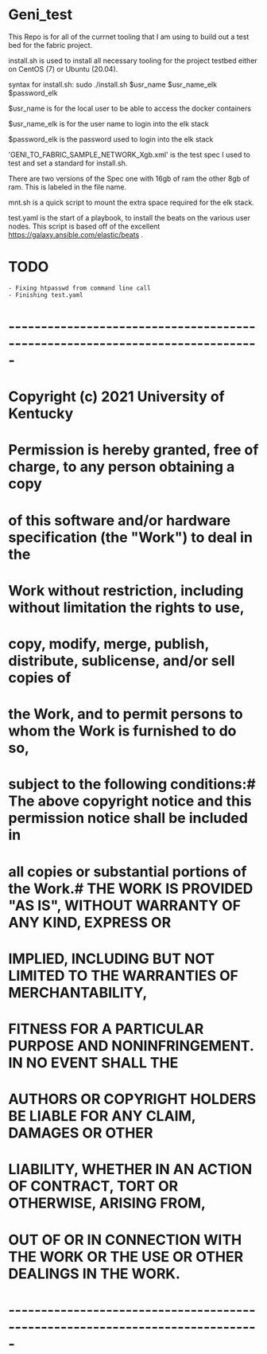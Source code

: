 # Geni_test


This Repo is for all of the currnet tooling that I am using to build out a test bed for the fabric project.

install.sh is used to install all necessary tooling for the project testbed either on CentOS (7) or Ubuntu (20.04).

  syntax for install.sh: sudo ./install.sh $usr_name $usr_name_elk $password_elk 
  
  $usr_name is for the local user to be able to access the docker containers
  
  $usr_name_elk is for the user name to login into the elk stack
  
  $password_elk is the password used to login into the elk stack
  
'GENI_TO_FABRIC_SAMPLE_NETWORK_Xgb.xml' is the test spec I used to test and set a standard for install.sh. 
  
  There are two versions of the Spec one with 16gb of ram the other 8gb of ram. 
  This is labeled in the file name.
  
  mnt.sh is a quick script to mount the extra space required for the elk stack.

  test.yaml is the start of a playbook, to install the beats on the various user nodes.
  This script is based off of the excellent https://galaxy.ansible.com/elastic/beats . 

  
  # TODO
    - Fixing htpasswd from command line call
    - Finishing test.yaml


# -----------------------------------------------------------------------------
# Copyright (c) 2021 University of Kentucky
# Permission is hereby granted, free of charge, to any person obtaining a copy
# of this software and/or hardware specification (the "Work") to deal in the
# Work without restriction, including without limitation the rights to use,
# copy, modify, merge, publish, distribute, sublicense, and/or sell copies of
# the Work, and to permit persons to whom the Work is furnished to do so,
# subject to the following conditions:# The above copyright notice and this permission notice shall be included in
# all copies or substantial portions of the Work.# THE WORK IS PROVIDED "AS IS", WITHOUT WARRANTY OF ANY KIND, EXPRESS OR
# IMPLIED, INCLUDING BUT NOT LIMITED TO THE WARRANTIES OF MERCHANTABILITY,
# FITNESS FOR A PARTICULAR PURPOSE AND NONINFRINGEMENT. IN NO EVENT SHALL THE
# AUTHORS OR COPYRIGHT HOLDERS BE LIABLE FOR ANY CLAIM, DAMAGES OR OTHER
# LIABILITY, WHETHER IN AN ACTION OF CONTRACT, TORT OR OTHERWISE, ARISING FROM,
# OUT OF OR IN CONNECTION WITH THE WORK OR THE USE OR OTHER DEALINGS IN THE WORK.
# -----------------------------------------------------------------------------
